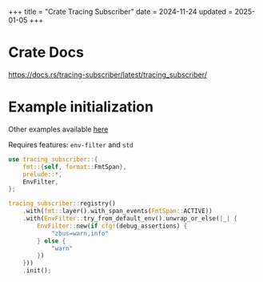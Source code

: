 +++
title = "Crate Tracing Subscriber"
date = 2024-11-24
updated = 2025-01-05
+++

# Crate Docs

<https://docs.rs/tracing-subscriber/latest/tracing_subscriber/>

# Example initialization

Other examples available [here](https://docs.rs/tracing-subscriber/latest/tracing_subscriber/filter/struct.EnvFilter.html#examples)

Requires features: `env-filter` and `std`

```rust
use tracing_subscriber::{
    fmt::{self, format::FmtSpan},
    prelude::*,
    EnvFilter,
};

tracing_subscriber::registry()
    .with(fmt::layer().with_span_events(FmtSpan::ACTIVE))
    .with(EnvFilter::try_from_default_env().unwrap_or_else(|_| {
        EnvFilter::new(if cfg!(debug_assertions) {
            "zbus=warn,info"
        } else {
            "warn"
        })
    }))
    .init();
```
